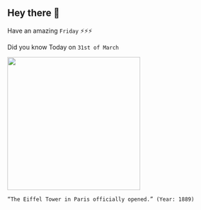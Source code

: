 ## Hey there 👋
Have an amazing `Friday` ⚡⚡⚡

Did you know Today on `31st of March`
 
 [<img src="https://www.toureiffel.paris/sites/default/files/styles/1200x675/public/actualite/image_principale/Expo_universelle_1889.jpg?itok=R04yXdCc" width="300" />](https://www.history.com/this-day-in-history/eiffel-tower-opens) 
 ```
“The Eiffel Tower in Paris officially opened.” (Year: 1889)
```
